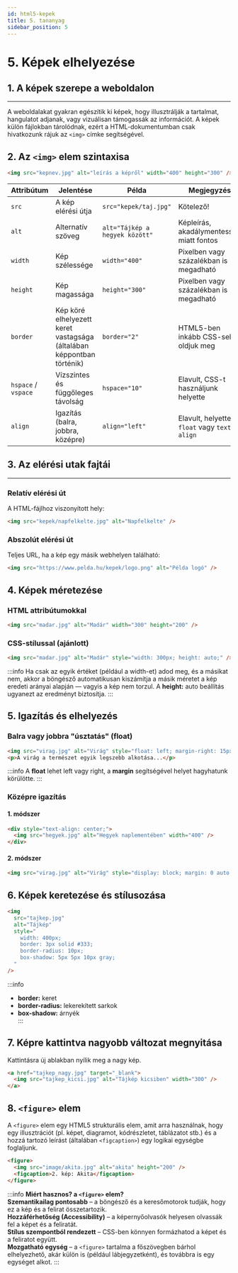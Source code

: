 ```yaml
---
id: html5-kepek
title: 5. tananyag
sidebar_position: 5
---
```


# 5. Képek elhelyezése

## 1. A képek szerepe a weboldalon

---

A weboldalakat gyakran egészítik ki képek, hogy illusztrálják a tartalmat, hangulatot adjanak, vagy vizuálisan támogassák az információt.
A képek külön fájlokban tárolódnak, ezért a HTML-dokumentumban csak hivatkozunk rájuk az `<img>` címke segítségével.

## 2. Az `<img>` elem szintaxisa

```html
<img src="kepnev.jpg" alt="leírás a képről" width="400" height="300" />
```

| **Attribútum**      | **Jelentése**                                                         | **Példa**                      | **Megjegyzés**                              |
| ------------------- | --------------------------------------------------------------------- | ------------------------------ | ------------------------------------------- |
| `src`               | A kép elérési útja                                                    | `src="kepek/taj.jpg"`          | Kötelező!                                   |
| `alt`               | Alternatív szöveg                                                     | `alt="Tájkép a hegyek között"` | Képleírás, akadálymentesség miatt fontos    |
| `width`             | Kép szélessége                                                        | `width="400"`                  | Pixelben vagy százalékban is megadható      |
| `height`            | Kép magassága                                                         | `height="300"`                 | Pixelben vagy százalékban is megadható      |
| `border`            | Kép köré elhelyezett keret vastagsága (általában képpontban történik) | `border="2"`                   | HTML5-ben inkább CSS-sel oldjuk meg         |
| `hspace` / `vspace` | Vízszintes és függőleges távolság                                     | `hspace="10"`                  | Elavult, CSS-t használjunk helyette         |
| `align`             | Igazítás (balra, jobbra, középre)                                     | `align="left"`                 | Elavult, helyette `float` vagy `text-align` |

## 3. Az elérési utak fajtái

---

### Relatív elérési út

A HTML-fájlhoz viszonyított hely:

```html
<img src="kepek/napfelkelte.jpg" alt="Napfelkelte" />
```

### Abszolút elérési út

Teljes URL, ha a kép egy másik webhelyen található:

```html
<img src="https://www.pelda.hu/kepek/logo.png" alt="Példa logó" />
```

## 4. Képek méretezése

### HTML attribútumokkal

```html
<img src="madar.jpg" alt="Madár" width="300" height="200" />
```

### CSS-stílussal (ajánlott)

```html
<img src="madar.jpg" alt="Madár" style="width: 300px; height: auto;" />
```

:::info
Ha csak az egyik értéket (például a width-et) adod meg, és a másikat nem, akkor a böngésző automatikusan kiszámítja a másik méretet a kép eredeti arányai alapján — vagyis a kép nem torzul. A **height:** auto beállítás ugyanezt az eredményt biztosítja.
:::

## 5. Igazítás és elhelyezés

### Balra vagy jobbra "úsztatás" (float)

```html
<img src="virag.jpg" alt="Virág" style="float: left; margin-right: 15px;" />
<p>A virág a természet egyik legszebb alkotása...</p>
```

:::info
A **float** lehet left vagy right, a **margin** segítségével helyet hagyhatunk körülötte.
:::

### Középre igazítás

#### 1. módszer

```html
<div style="text-align: center;">
  <img src="hegyek.jpg" alt="Hegyek naplementében" width="400" />
</div>
```

#### 2. módszer

```html
<img src="virag.jpg" alt="Virág" style="display: block; margin: 0 auto;" />
```

## 6. Képek keretezése és stílusozása

```html
<img
  src="tajkep.jpg"
  alt="Tájkép"
  style="
    width: 400px;
    border: 3px solid #333;
    border-radius: 10px;
    box-shadow: 5px 5px 10px gray;
  "
/>
```

:::info

- **border:** keret
- **border-radius:** lekerekített sarkok
- **box-shadow:** árnyék  
  :::

## 7. Képre kattintva nagyobb változat megnyitása

Kattintásra új ablakban nyílik meg a nagy kép.

```html
<a href="tajkep_nagy.jpg" target="_blank">
  <img src="tajkep_kicsi.jpg" alt="Tájkép kicsiben" width="300" />
</a>
```

## 8. `<figure>` elem

A `<figure>` elem egy HTML5 strukturális elem, amit arra használnak, hogy egy illusztrációt (pl. képet, diagramot, kódrészletet, táblázatot stb.) és a hozzá tartozó leírást (általában `<figcaption>`) egy logikai egységbe foglaljunk.

```html
<figure>
  <img src="image/akita.jpg" alt="akita" height="200" />
  <figcaption>2. kép: Akita</figcaption>
</figure>
```

:::info
**Miért hasznos? a `<figure>` elem?**  
**Szemantikailag pontosabb** – a böngésző és a keresőmotorok tudják, hogy ez a kép és a felirat összetartozik.  
**Hozzáférhetőség (Accessibility)** – a képernyőolvasók helyesen olvassák fel a képet és a feliratát.  
**Stílus szempontból rendezett** – CSS-ben könnyen formázhatod a képet és a feliratot együtt.  
**Mozgatható egység** – a `<figure>` tartalma a főszövegben bárhol elhelyezhető, akár külön is (például lábjegyzetként), és továbbra is egy egységet alkot.
:::
